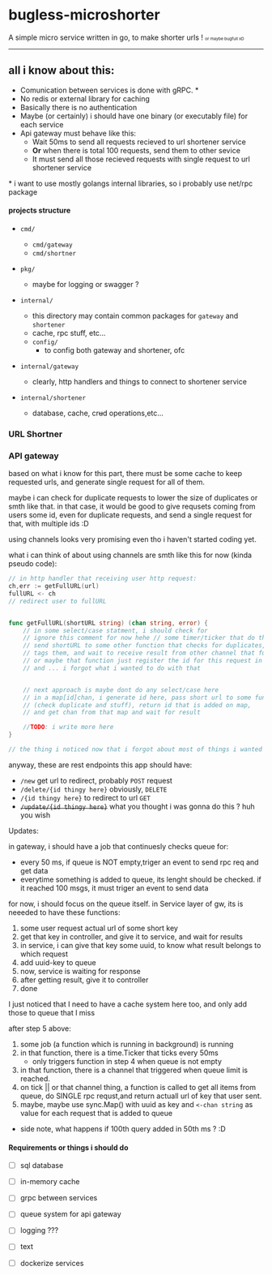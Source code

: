 # bugless-microshorter
A simple micro service written in go, to make shorter urls !
<small><small><small>or maybe bugfull xD</small></small></small>

---


## all i know about this:

- Comunication between services is done with gRPC. *
- No redis or external library for caching
- Basically there is no authentication
- Maybe (or certainly) i should have one binary (or executably file) for each service
- Api gateway must behave like this:
    - Wait 50ms to send all requests recieved to url shortener service
    - **Or** when there is total 100 requests, send them to other sevice
    - It must send all those recieved requests with single request to url shortener service



\* i want to use mostly golangs internal libraries, so i probably use net/rpc package


#### projects structure
- `cmd/`
    - `cmd/gateway`
    - `cmd/shortner`
- `pkg/`
    -  maybe for logging or swagger ?
- `internal/`
    - this directory may contain common packages for `gateway` and `shortener`
    - cache, rpc stuff, etc...
    - `config/`
        - to config both gateway and shortener, ofc

- `internal/gateway`
    - clearly, http handlers and things to connect to shortener service
- `internal/shortener`
    - database, cache, cr~~u~~d operations,etc...

### URL Shortner


### API gateway

based on what i know for this part, there must be some cache to keep requested urls, and generate single request for all of them.

maybe i can check for duplicate requests to lower the size of duplicates or smth like that.
in that case, it would be good to give requsets coming from users some id, even for duplicate requests, and send a single request for that, with multiple ids :D

using channels looks very promising even tho i haven't started coding yet.

what i can think of about using channels are smth like this for now (kinda pseudo code):

```go
// in http handler that receiving user http request:
ch,err := getFullURL(url)
fullURL <- ch
// redirect user to fullURL


func getFullURL(shortURL string) (chan string, error) {
    // in some select/case statment, i should check for
    // ignore this comment for now hehe // some timer/ticker that do the event every 50ms (maybe read this from configs...)
    // send shortURL to some other function that checks for duplicates,
    // tags them, and wait to receive result from other channel that function reutrns 
    // or maybe that function just register the id for this request in some cache/map
    // and ... i forgot what i wanted to do with that


    // next approach is maybe dont do any select/case here
    // in a map[id]chan, i generate id here, pass short url to some function to queue it for send 
    // (check duplicate and stuff), return id that is added on map,
    // and get chan from that map and wait for result 

    //TODO: i write more here
}

// the thing i noticed now that i forgot about most of things i wanted to do. DONT CHECK YOUR PHONE.
```


anyway, these are rest endpoints this app should have:

- `/new` get url to redirect, probably `POST` request
- `/delete/{id thingy here}`  obviously, `DELETE`
- `/{id thingy here}` to redirect to url `GET`
- ~~`/update/{id thingy here}`~~ what you thought i was gonna do this ? huh you wish



Updates:

in gateway, i should have a job that continuesly checks queue for:
- every 50 ms, if queue is NOT empty,triger an event to send rpc req and get data
- everytime something is added to queue, its lenght should be checked. if it reached 100 msgs, it 
must triger an event to send data

for now, i should focus on the queue itself.
in Service layer of gw, its is neeeded to have these functions:

1. some user request actual url of some short key
2. get that key in controller, and give it to service, and wait for results
3. in service, i can give that key some uuid, to know what result belongs to which request
4. add uuid-key to queue
5. now, service is waiting for response
6. after getting result, give it to controller
7. done

I just noticed that I need to have a cache system here too, and only add those to queue that I miss



after step 5 above:

1. some job (a function which is running in background) is running
2. in that function, there is a time.Ticker that ticks every 50ms
    - only triggers function in step 4 when queue is not empty
3. in that function, there is a channel that triggered when queue limit is reached.
4. on tick || or that channel thing, a function is called to get all items from queue, do SINGLE rpc requst,and return actuall url of key that user sent.
5. maybe, maybe use sync.Map() with uuid as key and `<-chan string` as value for each request that is added to queue






* side note, what happens if 100th query added in 50th ms ? :D


#### Requirements or things i should do

- [ ] sql database
- [ ] in-memory cache
- [ ] grpc between services
- [ ] queue system for api gateway
- [ ] logging ???
- [ ] text
- [ ] dockerize services






